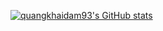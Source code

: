 [![quangkhaidam93's GitHub stats](https://github-readme-stats.vercel.app/api?username=quangkhaidam93)](https://github.com/anuraghazra/github-readme-stats)
